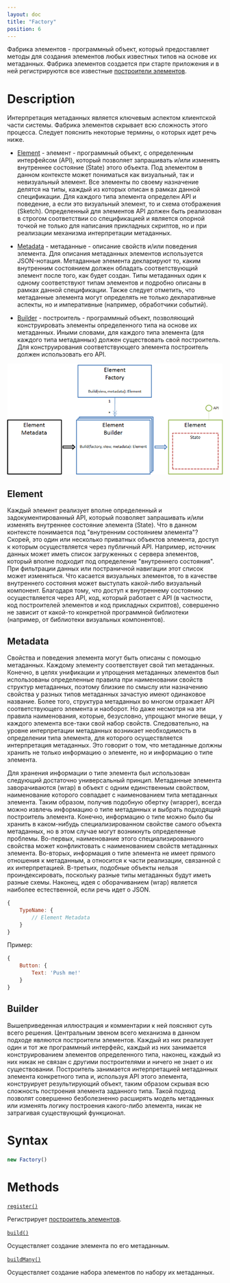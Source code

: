 ```yaml
---
layout: doc
title: "Factory"
position: 6
---
```


Фабрика элементов - программный объект, который предоставляет методы для создания элементов любых
известных типов на основе их метаданных. Фабрика элементов создается при старте приложения и в ней
регистрируются все известные [построители элементов](Builder).

# Description

Интерпретация метаданных является ключевым аспектом клиентской части системы. Фабрика элементов
скрывает всю сложность этого процесса. Следует пояснить некоторые термины, о которых идет речь ниже.

* [Element](#element) - элемент - программный объект, с определенным интерфейсом (API), который позволяет запрашивать
и/или изменять внутреннее состояние (State) этого объекта. Под элементом в данном контексте может пониматься
как визуальный, так и невизуальный элемент. Все элементы по своему назначение делятся на типы, каждый
из которых описан в рамках данной спецификации. Для каждого типа элемента определен API и поведение,
а если это визуальный элемент, то и схема отображения (Sketch). Определенный для элементов API должен
быть реализован в строгом соответствии со спецификацией и является опорной точкой не только для написания
прикладных скриптов, но и при реализации механизма интерпретации метаданных.

* [Metadata](#metadata) - метаданные - описание свойств и/или поведения элемента. Для описания метаданных элементов
используется JSON-нотация. Метаданные элемента декларируют то, каким внутренним состоянием должен обладать
соответствующий элемент после того, как будет создан. Типы метаданных один к одному соответствуют типам
элементов и подробно описаны в рамках данной спецификации. Также следует отметить, что метаданные элемента
могут определять не только декларативные аспекты, но и императивные (например, обработчики событий).

* [Builder](#builder) - построитель - программный объект, позволяющий конструировать элементы определенного типа
на основе их метаданных. Иными словами, для каждого типа элемента (для каждого типа метаданных) должен
существовать свой построитель. Для конструирования соответствующего элемента построитель должен
использовать его API.

![](BuilderAspects.png)

## Element

Каждый элемент реализует вполне определенный и задокументированный API, который позволяет запрашивать
и/или изменять внутреннее состояние элемента (State). Что в данном контексте понимается под
"внутренним состоянием элемента"? Скорей, это один или несколько приватных объектов элемента, доступ
к которым осуществляется через публичный API. Например, источник данных может иметь список загруженных
с сервера элементов, который вполне подходит под определение "внутреннего состояния". При фильтрации
данных или постраничной навигации этот список может изменяться. Что касается визуальных элементов, то
в качестве внутреннего состояния может выступать какой-либо визуальный компонент. Благодаря тому,
что доступ к внутреннему состоянию осуществляется через API, код, который работает с API (в частности,
код построителей элементов и код прикладных скриптов), совершенно не зависит от какой-то конкретной
программной библиотеки (например, от библиотеки визуальных компонентов).

## Metadata

Свойства и поведения элемента могут быть описаны с помощью метаданных. Каждому элементу соответствует
свой тип метаданных. Конечно, в целях унификации и упрощения метаданных элементов был использованы
определенные правила при наименовании свойств структур метаданных, поэтому близкие по смыслу или
назначению свойства у разных типов метаданных зачастую имеют одинаковое название. Более того, структура
метаданных во многом отражает API соответствующего элемента и наоборот. Но даже несмотря на эти правила
наименования, которые, безусловно, упрощают многие вещи, у каждого элемента все-таки свой набор свойств.
Следовательно, на уровне интерпретации метаданных возникает необходимость в определении типа элемента,
для которого осуществляется интерпретация метаданных. Это говорит о том, что метаданные должны хранить
не только информацию о элементе, но и информацию о типе элемента.

Для хранения информации о типе элемента был использован следующий достаточно универсальный принцип.
Метаданные элемента заворачиваются (wrap) в объект с одним единственным свойством, наименование
которого совпадает с наименованием типа метаданных элемента. Таким образом, получив подобную
обертку (wrapper), всегда можно извлечь информацию о типе метаданных и выбрать подходящий
построитель элемента. Конечно, информацию о типе можно было бы хранить в каком-нибудь специализированном
свойстве самого объекта метаданных, но в этом случае могут возникнуть определенные проблемы.
Во-первых, наименование этого специализированного свойства может конфликтовать с наименованием свойств
метаданных элемента. Во-вторых, информация о типе элемента не имеет прямого отношения к метаданным,
а относится к части реализации, связанной с их интерпретацией. В-третьих, подобные объекты нельзя
проиндексировать, поскольку разные типы метаданных будут иметь разные схемы. Наконец, идея
с оборачиванием (wrap) является наиболее естественной, если речь идет о JSON.

```js
{
	TypeName: {
		// Element Metadata
	}
}
```

Пример:

```js
{
	Button: {
		Text: 'Push me!'
	}
}
```

## Builder

Вышеприведенная иллюстрация и комментарии к ней поясняют суть всего решения. Центральным звеном всего
механизма в данном подходе являются построители элементов. Каждый из них реализует один и тот же программный
интерфейс, каждый из них занимается конструированием элементов определенного типа, наконец, каждый
из них никак не связан с другими построителями и ничего не знает о их существовании. Построитель
занимается интерпретацией метаданных элемента конкретного типа и, используя API этого элемента,
конструирует результирующий объект, таким образом скрывая всю сложность построения элемента заданного
типа. Такой подход позволят совершенно безболезненно расширять модель метаданных или изменять логику
построения какого-либо элемента, никак не затрагивая существующий функционал.

# Syntax

```js
new Factory()
```

# Methods

[`register()`](Factory.register/)

Регистрирует [построитель элементов](Builder/).

[`build()`](Factory.build/)

Осуществляет создание элемента по его метаданным.

[`buildMany()`](Factory.buildMany/)

Осуществляет создание набора элементов по набору их метаданных.
